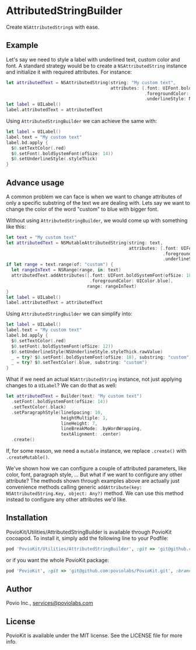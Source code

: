 # AttributedStringBuilder

Create `NSAttributedString`s with ease. 

## Example

Let's say we need to style a label with underlined text, custom color and font. A standard strategy would be to create a `NSAttributedString` instance and initialize it with required attributes. For instance:

```Swift
let attributedText = NSAttributedString(string: "My custom text",
                                        attributes: [.font: UIFont.boldSystemFont(ofSize: 14),
                                                     .foregroundColor: UIColor.red,
                                                     .underlineStyle: NSUnderlineStyle.styleSingle.rawValue])
let label = UILabel()
label.attributedText = attributedText
```

Using `AttributedStringBuilder` we can achieve the same with:

```Swift
let label = UILabel()
label.text = "My custom text"
label.bd.apply {
  $0.setTextColor(.red)
  $0.setFont(.boldSystemFont(ofSize: 14))
  $0.setUnderlineStyle(.styleThick)
}
```

## Advance usage

A common problem we can face is when we want to change attributes of only a specific substring of the text we are dealing with. Lets say we want to change the color of the word "custom" to blue with bigger font.

Without using `AttributedStringBuilder`, we would come up with something like this:

```Swift
let text = "My custom text"
let attributedText = NSMutableAttributedString(string: text,
                                               attributes: [.font: UIFont.boldSystemFont(ofSize: 14), 
                                                            .foregroundColor: UIColor.red,
                                                            .underlineStyle: NSUnderlineStyle.styleSingle.rawValue])
if let range = text.range(of: "custom") {
  let rangeInText = NSRange(range, in: text)
  attributedText.addAttributes([.font: UIFont.boldSystemFont(ofSize: 18),
                                .foregroundColor: UIColor.blue], 
                               range: rangeInText)
}
let label = UILabel()
label.attributedText = attributedText
```

Using `AttributedStringBuilder` we can simplify into:

```SWift
let label = UILabel()
label.text = "My custom text"
label.bd.apply {
  $0.setTextColor(.red)
  $0.setFont(.boldSystemFont(ofSize: 12))
  $0.setUnderlineStyle(NSUnderlineStyle.styleThick.rawValue)
  _ = try? $0.setFont(.boldSystemFont(ofSize: 18), substring: "custom")
  _ = try? $0.setTextColor(.blue, substring: "custom")
}
```

What if we need an actual `NSAttributedString` instance, not just applying changes to a `UILabel`? We can do that as well:

```Swift
let attributedText = Builder(text: "My custom text")
  .setFont(.boldSystemFont(ofSize: 14))
  .setTextColor(.black)
  .setParagraphStyle(lineSpacing: 10,
                     heightMultiple: 1,
                     lineHeight: 7,
                     lineBreakMode: .byWordWrapping,
                     textAlignment: .center)
  .create()
```

If, for some reason, we need a `mutable` instance, we replace `.create()` with `.createMutable()`.

We've shown how we can configure a couple of attributed parameters, like color, font, paragraph style, ... But what if we want to configure any other attribute? 
The methods shown through examples above are actually just convenience methods calling generic `addAttribute(key: NSAttributedString.Key, object: Any?)` method. We can use this method instead to configure any other attributes we'd like. 

## Installation

PovioKit/Utilities/AttributedStringBuilder is available through PovioKit cocoapod. To install
it, simply add the following line to your Podfile:

```ruby
pod 'PovioKit/Utilities/AttributedStringBuilder', :git => 'git@github.com:poviolabs/PovioKit.git', :branch => 'feature/attributed-string-builder'
```

or if you want the whole PovioKit package:
```ruby
pod 'PovioKit', :git => 'git@github.com:poviolabs/PovioKit.git', :branch => 'feature/poviokit-pod-setup'
```

## Author

Povio Inc., services@poviolabs.com

## License

PovioKit is available under the MIT license. See the LICENSE file for more info.
